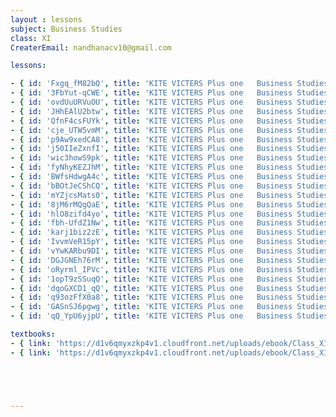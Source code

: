 ```yaml
--- 
layout : lessons 
subject: Business Studies
class: XI
CreaterEmail: nandhanacv10@gmail.com

lessons: 

- { id: 'Fxgq_fM82bQ', title: 'KITE VICTERS Plus one   Business Studies Class 01 (First Bell-ഫസ്റ്റ് ബെല്‍)' }
- { id: '3FbYut-qCWE', title: 'KITE VICTERS Plus one   Business Studies Class 02 (First Bell-ഫസ്റ്റ് ബെല്‍)' }
- { id: 'ovdUuURVuOU', title: 'KITE VICTERS Plus one   Business Studies Class 03 (First Bell-ഫസ്റ്റ് ബെല്‍)' }
- { id: 'JHhEAlU2btw', title: 'KITE VICTERS Plus one   Business Studies Class 04 (First Bell-ഫസ്റ്റ് ബെല്‍)' }
- { id: 'QfnF4csFUYk', title: 'KITE VICTERS Plus one   Business Studies Class 05 (First Bell-ഫസ്റ്റ് ബെല്‍)' }
- { id: 'cje_UTW5vmM', title: 'KITE VICTERS Plus one   Business Studies Class 06 (First Bell-ഫസ്റ്റ് ബെല്‍)' }
- { id: 'p9Aw9xedCA8', title: 'KITE VICTERS Plus one   Business Studies Class 07 (First Bell-ഫസ്റ്റ് ബെല്‍)' }
- { id: 'j50IIeZxnfI', title: 'KITE VICTERS Plus one   Business Studies Class 08 (First Bell-ഫസ്റ്റ് ബെല്‍)' }
- { id: 'wic3howS9pk', title: 'KITE VICTERS Plus one   Business Studies Class 09 (First Bell-ഫസ്റ്റ് ബെല്‍)' }
- { id: 'fyNhyKEZJhM', title: 'KITE VICTERS Plus one   Business Studies Class 10 (First Bell-ഫസ്റ്റ് ബെല്‍)' }
- { id: 'BWfsHdwgA4c', title: 'KITE VICTERS Plus one   Business Studies Class 11 (First Bell-ഫസ്റ്റ് ബെല്‍)' }
- { id: 'bBOtJeCShCQ', title: 'KITE VICTERS Plus one   Business Studies Class 12 (First Bell-ഫസ്റ്റ് ബെല്‍)' }
- { id: 'mYZjcsMats0', title: 'KITE VICTERS Plus one   Business Studies Class 13 (First Bell-ഫസ്റ്റ് ബെല്‍)' }
- { id: '8jM6rMQgQaE', title: 'KITE VICTERS Plus one   Business Studies Class 14 (First Bell-ഫസ്റ്റ് ബെല്‍)' }
- { id: 'hlO8zifd4yo', title: 'KITE VICTERS Plus one   Business Studies Class 15 (First Bell-ഫസ്റ്റ് ബെല്‍)' }
- { id: 'fbh-UfdZ1Nw', title: 'KITE VICTERS Plus one   Business Studies Class 16 (First Bell-ഫസ്റ്റ് ബെല്‍)' }
- { id: 'karj1biz2zE', title: 'KITE VICTERS Plus one   Business Studies Class 17 (First Bell-ഫസ്റ്റ് ബെല്‍)' }
- { id: 'IvvmVeR15pY', title: 'KITE VICTERS Plus one   Business Studies Class 18 (First Bell-ഫസ്റ്റ് ബെല്‍)' }
- { id: 'vYwKARbu9DI', title: 'KITE VICTERS Plus one   Business Studies Class 19 (First Bell-ഫസ്റ്റ് ബെല്‍)' }
- { id: 'DGJGNEh76rM', title: 'KITE VICTERS Plus one   Business Studies Class 20 (First Bell-ഫസ്റ്റ് ബെല്‍)' }
- { id: 'oRyrml_IPVc', title: 'KITE VICTERS Plus one   Business Studies Class 21 (First Bell-ഫസ്റ്റ് ബെല്‍)' }
- { id: '1opT9zSSuqQ', title: 'KITE VICTERS Plus one   Business Studies Class 22 (First Bell-ഫസ്റ്റ് ബെല്‍)' }
- { id: 'dqoGXCD1_qQ', title: 'KITE VICTERS Plus one   Business Studies Class 23 (First Bell-ഫസ്റ്റ് ബെല്‍)' }
- { id: 'q93ozFfX0a8', title: 'KITE VICTERS Plus one   Business Studies Class 24 (First Bell-ഫസ്റ്റ് ബെല്‍)' }
- { id: 'GASnSJ6pgwg', title: 'KITE VICTERS Plus one   Business Studies Class 25 (First Bell-ഫസ്റ്റ് ബെല്‍)' }
- { id: 'qQ_YpU6yjpU', title: 'KITE VICTERS Plus one   Business Studies Class 26 (First Bell-ഫസ്റ്റ് ബെല്‍)' }

textbooks:
- { link: 'https://d1v6qmyxzkp4v1.cloudfront.net/uploads/ebook/Class_XI/BusinessStudies/Business%20Studies.pdf', title: 'Business Studies Part -1' , medium: 'English' }
- { link: 'https://d1v6qmyxzkp4v1.cloudfront.net/uploads/ebook/Class_XI/BusinessStudies/XI_Business_Studies.pdf', title: 'Business Studies Part -1' , medium: 'malayalam' }





---
```

